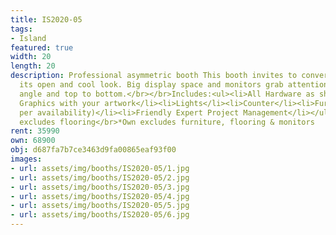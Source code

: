 ```yaml
---
title: IS2020-05
tags:
- Island
featured: true
width: 20
length: 20
description: Professional asymmetric booth This booth invites to conversation with
  its open and cool look. Big display space and monitors grab attention from every
  angle and top to bottom.</br></br>Includes:<ul><li>All Hardware as shown</li><li>New
  Graphics with your artwork</li><li>Lights</li><li>Counter</li><li>Furniture* (as
  per availability)</li><li>Friendly Expert Project Management</li></ul></br>Rent
  excludes flooring</br>*Own excludes furniture, flooring & monitors
rent: 35990
own: 68900
obj: d687fa7b7ce3463d9fa00865eaf93f00
images:
- url: assets/img/booths/IS2020-05/1.jpg
- url: assets/img/booths/IS2020-05/2.jpg
- url: assets/img/booths/IS2020-05/3.jpg
- url: assets/img/booths/IS2020-05/4.jpg
- url: assets/img/booths/IS2020-05/5.jpg
- url: assets/img/booths/IS2020-05/6.jpg
---
```


